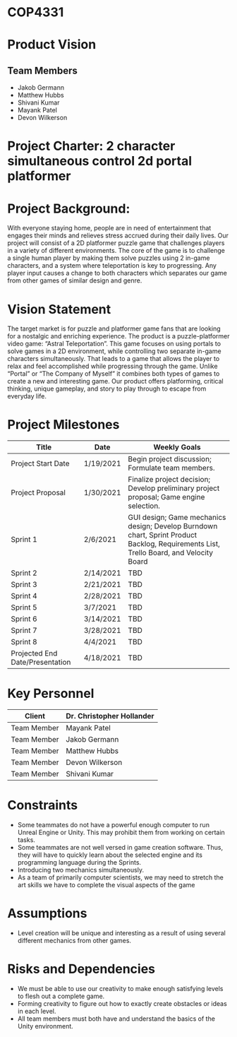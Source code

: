 # COP4331

# Product Vision 

## Team Members
- Jakob Germann
- Matthew Hubbs
- Shivani Kumar
- Mayank Patel
- Devon Wilkerson

# Project Charter: 2 character simultaneous control 2d portal platformer 

# Project Background:

With everyone staying home, people are in need of entertainment that engages their minds and relieves stress accrued during their daily lives.  Our project will consist of a 2D platformer puzzle game that challenges players in a variety of different environments.  The core of the game is to challenge a single human player by making them solve puzzles using 2 in-game characters, and a system where teleportation is key to progressing.  Any player input causes a change to both characters which separates our game from other games of similar design and genre.

# Vision Statement

The target market is for puzzle and platformer game fans that are looking for a nostalgic and enriching experience. The product is a puzzle-platformer video game: “Astral Teleportation”. This game focuses on using portals to solve games in a 2D environment, while controlling two separate in-game characters simultaneously. That leads to a game that allows the player to relax and feel accomplished while progressing through the game. Unlike “Portal” or “The Company of Myself” it combines both types of games to create a new and interesting game. Our product offers platforming, critical thinking, unique gameplay, and story to play through to escape from everyday life.

# Project Milestones

Title | Date | Weekly Goals
------------------|------------------|------------------------
Project Start Date | 1/19/2021 |Begin project discussion; Formulate team members.
Project Proposal | 1/30/2021 | Finalize project decision; Develop preliminary project proposal; Game engine selection.
Sprint 1 | 2/6/2021  | GUI design; Game mechanics design; Develop Burndown chart, Sprint Product Backlog, Requirements List, Trello Board, and Velocity Board
Sprint 2 | 2/14/2021 | TBD
Sprint 3 | 2/21/2021 | TBD
Sprint 4 | 2/28/2021 | TBD
Sprint 5 | 3/7/2021  | TBD
Sprint 6 | 3/14/2021 | TBD
Sprint 7 | 3/28/2021 | TBD
Sprint 8 | 4/4/2021  | TBD
Projected End Date/Presentation | 4/18/2021 | TBD

# Key Personnel

Client | Dr. Christopher Hollander 
------------|---------------------
Team Member | Mayank Patel 
Team Member | Jakob Germann
Team Member | Matthew Hubbs
Team Member | Devon Wilkerson 
Team Member | Shivani Kumar


# Constraints

- Some teammates do not have a powerful enough computer to run Unreal Engine or Unity.  This may prohibit them from working on certain tasks.
- Some teammates are not well versed in game creation software.  Thus, they will have to quickly learn about the selected engine and its programming language during the Sprints.
- Introducing two mechanics simultaneously.
- As a team of primarily computer scientists, we may need to stretch the art skills we have to complete the visual aspects of the game

# Assumptions

- Level creation will be unique and interesting as a result of using several different mechanics from other games. 

# Risks and Dependencies

- We must be able to use our creativity to make enough satisfying levels to flesh out a complete game.
- Forming creativity to figure out how to exactly create obstacles or ideas in each level.
- All team members must both have and understand the basics of the Unity environment.
